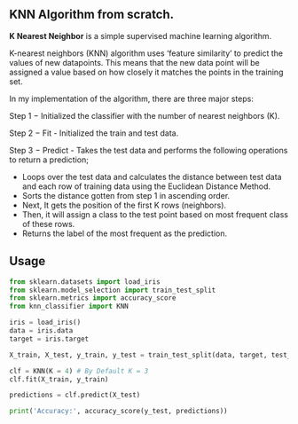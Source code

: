 ## KNN Algorithm from scratch.

**K Nearest Neighbor** is a simple supervised machine learning algorithm.

K-nearest neighbors (KNN) algorithm uses ‘feature similarity’ to predict the values of new datapoints. 
This means that the new data point will be assigned a value based on how closely it matches the points in the training set. 


In my implementation of the algorithm, there are three major steps:

Step 1  − Initialized the classifier with the number of nearest neighbors (K).

Step 2  − Fit - Initialized the train and test data.

Step 3 − Predict - Takes the test data and performs the following operations to return a prediction;

* Loops over the test data and calculates the distance between test data and each row of training data using the Euclidean Distance Method.
* Sorts the distance gotten from step 1 in ascending order.
* Next, It gets the position of the first K rows (neighbors).
* Then, it will assign a class to the test point based on most frequent class of these rows.
* Returns the label of the most frequent as the prediction.

## Usage

```python
from sklearn.datasets import load_iris
from sklearn.model_selection import train_test_split
from sklearn.metrics import accuracy_score
from knn_classifier import KNN

iris = load_iris()
data = iris.data    
target = iris.target

X_train, X_test, y_train, y_test = train_test_split(data, target, test_size=0.2, random_state=43)

clf = KNN(K = 4) # By Default K = 3
clf.fit(X_train, y_train)

predictions = clf.predict(X_test)

print('Accuracy:', accuracy_score(y_test, predictions))
```
